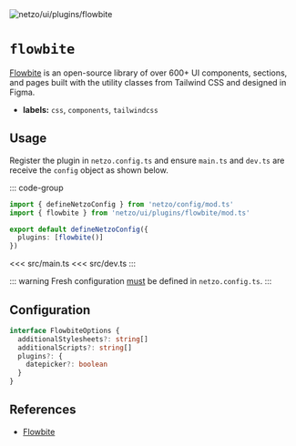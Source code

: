 <img src="https://raw.githubusercontent.com/netzo/netzo/main/assets/plugins/flowbite.svg" alt="netzo/ui/plugins/flowbite" class="mb-5 w-75px">

# `flowbite`

[Flowbite](https://flowbite.com) is an open-source library of over 600+ UI components, sections, and pages built with the utility classes from Tailwind CSS and designed in Figma.

- **labels:** `css`, `components`, `tailwindcss`

## Usage

Register the plugin in `netzo.config.ts` and ensure `main.ts` and `dev.ts` are receive the `config` object as shown below.

::: code-group
```ts [netzo.config.ts]
import { defineNetzoConfig } from 'netzo/config/mod.ts'
import { flowbite } from 'netzo/ui/plugins/flowbite/mod.ts'

export default defineNetzoConfig({
  plugins: [flowbite()]
})
```
<<< src/main.ts
<<< src/dev.ts
:::

::: warning Fresh configuration [must](https://fresh.deno.dev/docs/concepts/ahead-of-time-builds#migrating-existing-projects-with-plugins) be defined in `netzo.config.ts`.
:::

## Configuration

```ts
interface FlowbiteOptions {
  additionalStylesheets?: string[]
  additionalScripts?: string[]
  plugins?: {
    datepicker?: boolean
  }
}
```

## References

- [Flowbite](https://flowbite.com/)
